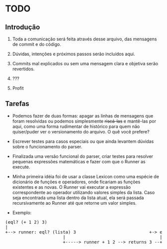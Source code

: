 # TODO

## Introdução

1. Toda a comunicação será feita através desse arquivo, das mensagens de commit e do código.

1. Dúvidas, intenções e próximos passos serão incluidos aqui.

1. Commits mal explicados ou sem uma mensagem clara e objetiva serão revertidos.

1. ???

1. Profit

## Tarefas

* Podemos fazer de duas formas: apagar as linhas de mensagens que foram resolvidas ou podemos simplesmente <strike>riscá-las</strike> e mantê-las por aqui, como uma forma rudimentar de histórico para quem não quiser/puder ver o versionamento do arquivo. O quê você prefere?

* Escrever testes para casos especiais ou que ainda levantem dúvidas sobre o funcionamento do parser.

* Finalizada uma versão funcional do parser, criar testes para resolver pequenas expressões matemáticas e fazer com que o Runner as execute.

* Minha primeira idéia foi de usar a classe Lexicon como uma espécie de dicionário de funções e operadores, onde ficariam as funções existentes e as novas. O Runner vai executar a expressão correspondente ao operador utilizando valores simples da lista. Caso seja encontrada uma lista dentro da lista atual, ela será passada recursivamente ao Runner até que retorne um valor simples.

* Exemplo:
<pre>
(eql? (+ 1 2) 3)
|
+--> runner: eql? (lista) 3                            +-> eql? 3 3 -> true
                      |                                    |
                      +-----> runner + 1 2 --> returns 3 --+
</pre>
